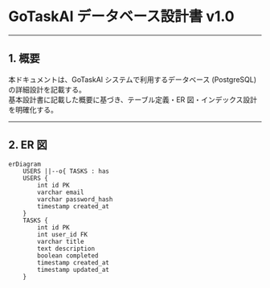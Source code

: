 # GoTaskAI データベース設計書 v1.0

---

## 1. 概要
本ドキュメントは、GoTaskAI システムで利用するデータベース (PostgreSQL) の詳細設計を記載する。  
基本設計書に記載した概要に基づき、テーブル定義・ER 図・インデックス設計を明確化する。

---

## 2. ER 図
```mermaid
erDiagram
    USERS ||--o{ TASKS : has
    USERS {
        int id PK
        varchar email
        varchar password_hash
        timestamp created_at
    }
    TASKS {
        int id PK
        int user_id FK
        varchar title
        text description
        boolean completed
        timestamp created_at
        timestamp updated_at
    }

